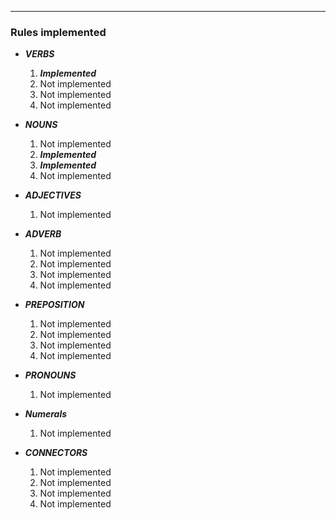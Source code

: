 
---
### Rules implemented

* ***VERBS***

	1. ***Implemented***
	2. Not implemented
	3. Not implemented
	4. Not implemented

* ***NOUNS***

	1. Not implemented
	2. ***Implemented***
	3. ***Implemented***
	4. Not implemented

* ***ADJECTIVES***

	1. Not implemented

* ***ADVERB***

	1. Not implemented
	2. Not implemented
	3. Not implemented
	4. Not implemented

* ***PREPOSITION***

	1. Not implemented
	2. Not implemented
	3. Not implemented
	4. Not implemented

* ***PRONOUNS***

	1. Not implemented

* ***Numerals***

	1. Not implemented

* ***CONNECTORS***

	1. Not implemented
	2. Not implemented
	3. Not implemented
	4. Not implemented